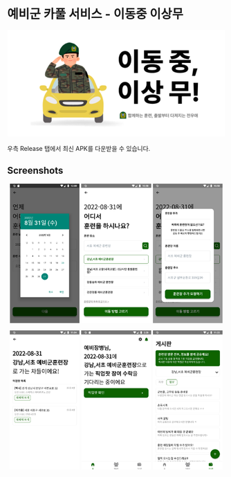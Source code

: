 # 예비군 카풀 서비스 - 이동중 이상무
<p align="center">
  <img src="./res/back.png" width="800px" title="LogoImage"/>
</p>  
우측 Release 탭에서 최신 APK를 다운받을 수 있습니다.

## Screenshots
<p align="center">
  <img src="./res/1.png" width="32%" title="LogoImage"/>
  <img src="./res/2.png" width="32%" title="LogoImage"/>
  <img src="./res/3.png" width="32%" title="LogoImage"/>
</p>
<p align="center">
  <img src="./res/4.png" width="32%" title="LogoImage"/>
  <img src="./res/5.png" width="32%" title="LogoImage"/>
  <img src="./res/6.png" width="32%" title="LogoImage"/>
</p>

